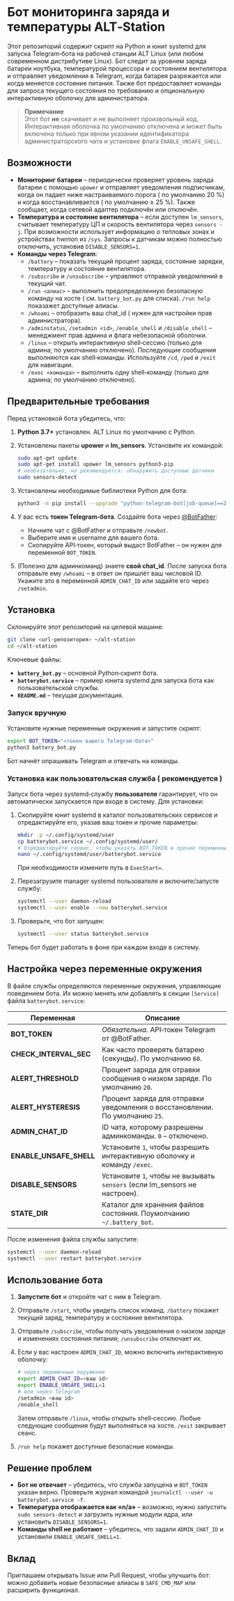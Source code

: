 # Бот мониторинга заряда и температуры ALT‑Station

Этот репозиторий содержит скрипт на Python и юнит systemd для запуска Telegram‑бота на рабочей станции ALT Linux (или любом современном дистрибутиве Linux). Бот следит за уровнем заряда батареи ноутбука, температурой процессора и состоянием вентилятора и отправляет уведомления в Telegram, когда батарея разряжается или когда меняется состояние питания. Также бот предоставляет команды для запроса текущего состояния по требованию и опциональную интерактивную оболочку для администратора.

> **Примечание**  
> Этот бот **не** скачивает и не выполняет произвольный код. Интерактивная оболочка по умолчанию отключена и может быть включена только при явном указании идентификатора администраторского чата и установке флага ``ENABLE_UNSAFE_SHELL``.

## Возможности

* **Мониторинг батареи** – периодически проверяет уровень заряда батареи с помощью ``upower`` и отправляет уведомления подписчикам, когда он падает ниже настраиваемого порога ( по умолчанию 20 %) и когда восстанавливается ( по умолчанию ≥ 25 %). Также сообщает, когда сетевой адаптер подключён или отключён.
* **Температура и состояние вентилятора** – если доступен ``lm_sensors``, считывает температуру ЦП и скорость вентилятора через ``sensors -j``. При возможности использует информацию о тепловых зонах и устройствах hwmon из ``/sys``. Запросы к датчикам можно полностью отключить, установив ``DISABLE_SENSORS=1``.
* **Команды через Telegram**:
  - ``/battery`` – показать текущий процент заряда, состояние зарядки, температуру и состояние вентилятора.
  - ``/subscribe`` и ``/unsubscribe`` – управляют отправкой уведомлений в текущий чат.
  - ``/run <алиас>`` – выполнить предопределенную безопасную команду на хосте ( см. ``battery_bot.py`` для списка). ``/run help`` показажет доступные алиасы.
  - ``/whoami`` – отобразить ваш chat_id ( нужен для настройки прав администратора).
  - ``/adminstatus``, ``/setadmin <id>``, ``/enable_shell`` и ``/disable_shell`` – менеджмент прав админа и флага небезопасной оболочки.
  - ``/linux`` – открыть интерактивную shell‑сессию (только для админа; по умолчанию отключено). Последующие сообщения выполняются как shell‑команды. Используйте ``/cd``, ``/pwd`` и ``/exit`` для навигации.
  - ``/exec <команда>`` – выполнить одну shell‑команду (только для админа; по умолчанию отключено).

## Предварительные требования

Перед установкой бота убедитесь, что:

1. **Python 3.7+** установлен. ALT Linux по умолчанию с Python.
2. Установлены пакеты **upower** и **lm_sensors**. Установите их командой:

   ```bash
   sudo apt-get update
   sudo apt-get install upower lm_sensors python3-pip
   # необязательно, но рекомендуется: обнаружить доступные датчики
   sudo sensors-detect
   ```

3. Установлены необходимые библиотеки Python для бота:

   ```bash
   python3 -m pip install --upgrade "python-telegram-bot[job-queue]==20.7"
   ```

4. У вас есть **токен Telegram‑бота**. Создайте бота через [@BotFather](https://t.me/BotFather):
   - Начните чат с @BotFather и отправьте ``/newbot``.
   - Выберите имя и username для вашего бота.
   - Скопируйте API‑токен, который выдаст BotFather – он нужен для переменной ``BOT_TOKEN``.

5. (Полезно для админкоманд) знаете **свой chat_id**. После запуска бота отправьте ему ``/whoami`` – в ответ он пришлёт ваш числовой ID. Укажите это в переменной ``ADMIN_CHAT_ID`` или задайте его через ``/setadmin``.

## Установка

Склонируйте этот репозиторий на целевой машине:

```bash
git clone <url-репозитория> ~/alt-station
cd ~/alt-station
```

Ключевые файлы:

* **``battery_bot.py``** – основной Python‑скрипт бота.
* **``batterybot.service``** – пример юнита systemd для запуска бота как пользовательской службы.
* **``README.md``** – текущая документация.

### Запуск вручную

Установите нужные переменные окружения и запустите скрипт:

```bash
export BOT_TOKEN="<токен вашего Telegram‑бота>"
python3 battery_bot.py
```

Бот начнёт опрашивать Telegram и отвечать на команды.

### Установка как пользовательская служба ( рекомендуется )

Запуск бота через systemd‑службу **пользователя** гарантирует, что он автоматически запускается при входе в систему. Для установки:

1. Скопируйте юнит systemd в каталог пользовательских сервисов и отредактируйте его, указав ваш токен и прочие параметры:

   ```bash
   mkdir -p ~/.config/systemd/user
   cp batterybot.service ~/.config/systemd/user/
   # Отредактируйте сервис, чтобы указать BOT_TOKEN и прочие переменные
   nano ~/.config/systemd/user/batterybot.service
   ```

   При необходимости измените путь в ``ExecStart=``.

2. Перезагрузите manager systemd пользователя и включите/запусте службу:

   ```bash
   systemctl --user daemon-reload
   systemctl --user enable --now batterybot.service
   ```

3. Проверьте, что бот запущен:

   ```bash
   systemctl --user status batterybot.service
   ```

Теперь бот будет работать в фоне при каждом входе в систему.

## Настройка через переменные окружения

В файле службы определяются переменные окружения, управляющие поведением бота. Их можно менять или добавлять в секции ``[Service]`` файла ``batterybot.service``:

| Переменная | Описание |
|----------------------------|---------|
| **BOT_TOKEN** | *Обязательна.* API‑токен Telegram от @BotFather. |
| **CHECK_INTERVAL_SEC** | Как часто проверять батарею (секунды). По умолчанию ``60``. |
| **ALERT_THRESHOLD** | Процент заряда для отравки сообщения о низком заряде. По умолчанию ``20``. |
| **ALERT_HYSTERESIS** | Процент заряда для отправки уведомления о восстановлении. По умолчанию ``25``. |
| **ADMIN_CHAT_ID** | ID чата, которому разрешены админкоманды. ``0`` – отключено. |
| **ENABLE_UNSAFE_SHELL** | Установите ``1``, чтобы разрешить интерактивную оболочку и команду ``/exec``. |
| **DISABLE_SENSORS** | Установите ``1``, чтобы не вызывать ``sensors`` (если lm_sensors не настроен). |
| **STATE_DIR** | Каталог для хранения файлов состояния. Поумолчанию ``~/.battery_bot``. |

После изменения файла службы запустите:

```bash
systemctl --user daemon-reload
systemctl --user restart batterybot.service
```

## Использование бота

1. **Запустите бот** и откройте чат с ним в Telegram.
2. Отправьте ``/start``, чтобы увидеть список команд. ``/battery`` покажет текущий заряд, температуру и состояние вентилятора.
3. Отправьте ``/subscribe``, чтобы получать уведомления о низком заряде и изменениях состояния питания; ``/unsubscribe`` отключает их.
4. Если у вас настроен ``ADMIN_CHAT_ID``, можно включить интерактивную оболочку:

   ```bash
   # через переменные окружения
   export ADMIN_CHAT_ID=<ваш id>
   export ENABLE_UNSAFE_SHELL=1
   # или через Telegram
   /setadmin <ваш id>
   /enable_shell
   ```

   Затем отправьте ``/linux``, чтобы открыть shell‑сессию. Любые следующие сообщения будут выполняться на хосте. ``/exit`` закрывает сеанс.

5. ``/run help`` покажет доступные безопасные команды.

## Решение проблем

* **Бот не отвечает** – убедитесь, что служба запущена и ``BOT_TOKEN`` указан верно. Проверьте журнал командой ``journalctl --user -u batterybot.service -f``.
* **Температура отображается как «n/a»** – возможно, нужно запустить ``sudo sensors-detect`` и загрузить нужные модули ядра, или установить ``DISABLE_SENSORS=1``.
* **Команды shell не работают** – убедитесь, что задали ``ADMIN_CHAT_ID`` и установили ``ENABLE_UNSAFE_SHELL=1``.

## Вклад

Приглашаем открывать Issue или Pull Request, чтобы улучшить бот: можно добавить новые безопасные алиасы в ``SAFE_CMD_MAP`` или расширить функционал.

